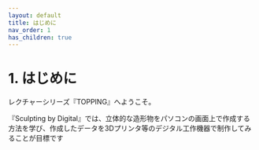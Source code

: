 ```yaml
---
layout: default
title: はじめに
nav_order: 1
has_children: true
---
```


# **1. はじめに**

レクチャーシリーズ『TOPPING』へようこそ。

『Sculpting by Digital』では、立体的な造形物をパソコンの画面上で作成する方法を学び、作成したデータを3Dプリンタ等のデジタル工作機器で制作してみることが目標です

